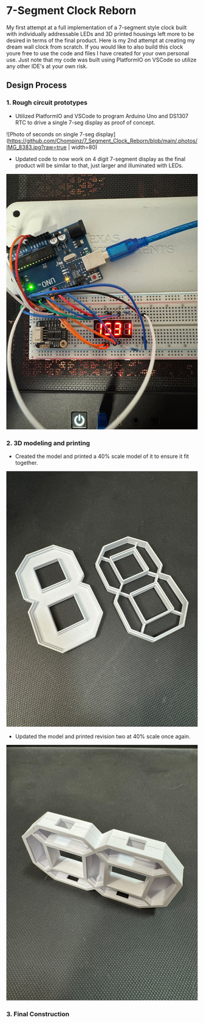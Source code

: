 # 7-Segment Clock Reborn
My first attempt at a full implementation of a 7-segment style clock built with individually addressable LEDs and 3D printed housings left more to be desired in terms of the final product. Here is my 2nd attempt at creating my dream wall clock from scratch. If you would like to also build this clock youre free to use the code and files I have created for your own personal use. Just note that my code was built using PlatformIO on VSCode so utilize any other IDE's at your own risk. 

## Design Process
### 1. Rough circuit prototypes
- Utilized PlatformIO and VSCode to program Arduino Uno and DS1307 RTC to drive a single 7-seg display as proof of concept.

![Photo of seconds on single 7-seg display](https://github.com/Chompinz/7_Segment_Clock_Reborn/blob/main/.photos/IMG_8383.jpg?raw=true | width=80)
- Updated code to now work on 4 digit 7-segment display as the final product will be similar to that, just larger and illuminated with LEDs.

![Photo of hours and minutes on 4 digit 7-seg display](https://github.com/Chompinz/7_Segment_Clock_Reborn/blob/main/.photos/IMG_8385.jpg?raw=true)
### 2. 3D modeling and printing
- Created the model and printed a 40% scale model of it to ensure it fit together.

![Photo of 1st revision 40% model](https://github.com/Chompinz/7_Segment_Clock_Reborn/blob/main/.photos/IMG_8391.jpg?raw=true)
- Updated the model and printed revision two at 40% scale once again.

![Photo of 2nd revision 40% model](https://github.com/Chompinz/7_Segment_Clock_Reborn/blob/main/.photos/IMG_8395.jpg?raw=true)
### 3. Final Construction 
